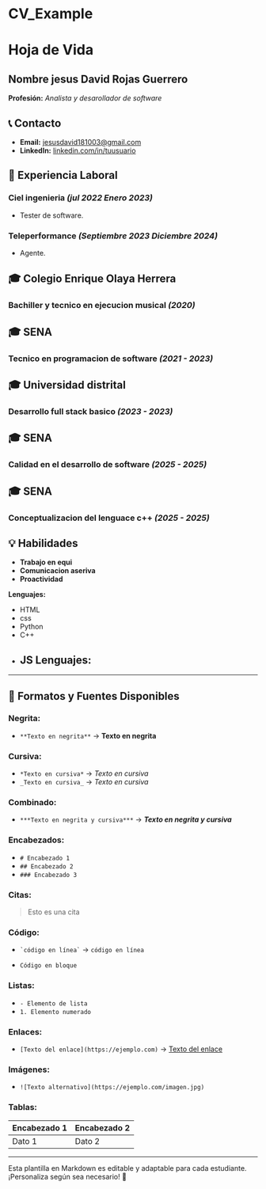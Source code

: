 # CV_Example
# Hoja de Vida

## Nombre jesus David Rojas Guerrero
**Profesión:** _Analista y desarollador de software_

## 📞 Contacto
- **Email:** [jesusdavid181003@gmail.com](jesusdavid181003@gmail.com)
- **LinkedIn:** [linkedin.com/in/tuusuario](https://linkedin.com/in/tuusuario)

## 🏢 Experiencia Laboral
### **Ciel ingenieria** _(jul 2022 Enero 2023)_
- Tester de software.
### **Teleperformance** _(Septiembre 2023 Diciembre 2024)_
- Agente.

## 🎓 Colegio Enrique Olaya Herrera
### **Bachiller y tecnico en ejecucion musical** _(2020)_
## 🎓 SENA
### **Tecnico en programacion de software** _(2021 - 2023)_
## 🎓 Universidad distrital
### **Desarrollo full stack basico** _(2023 - 2023)_
## 🎓 SENA
### **Calidad en el desarrollo de software** _(2025 - 2025)_
## 🎓 SENA
### **Conceptualizacion del lenguace c++** _(2025 - 2025)_


## 💡 Habilidades
- **Trabajo en equi**
- **Comunicacion aseriva**
- **Proactividad**

**Lenguajes:** 
- HTML
- css
- Python
- C++
- JS
**Lenguajes:**
  -
---

## 🎨 Formatos y Fuentes Disponibles

### **Negrita:**
- `**Texto en negrita**` → **Texto en negrita**

### **Cursiva:**
- `*Texto en cursiva*` → *Texto en cursiva*
- `_Texto en cursiva_` → _Texto en cursiva_

### **Combinado:**
- `***Texto en negrita y cursiva***` → ***Texto en negrita y cursiva***

### **Encabezados:**
- `# Encabezado 1`
- `## Encabezado 2`
- `### Encabezado 3`

### **Citas:**
> Esto es una cita

### **Código:**
- `` `código en línea` `` → `código en línea`
- ```
  Código en bloque
  ```

### **Listas:**
- `- Elemento de lista`
- `1. Elemento numerado`

### **Enlaces:**
- `[Texto del enlace](https://ejemplo.com)` → [Texto del enlace](https://ejemplo.com)

### **Imágenes:**
- `![Texto alternativo](https://ejemplo.com/imagen.jpg)`

### **Tablas:**
| Encabezado 1 | Encabezado 2 |
|-------------|-------------|
| Dato 1     | Dato 2      |

---

Esta plantilla en Markdown es editable y adaptable para cada estudiante. ¡Personaliza según sea necesario! 🎯

